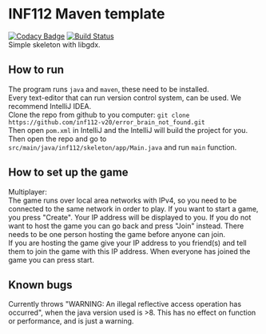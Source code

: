 # INF112 Maven template 

[![Codacy Badge](https://api.codacy.com/project/badge/Grade/2681b622f0f64c85b70112115c4eae89)](https://app.codacy.com/gh/inf112-v20/error_brain_not_found?utm_source=github.com&utm_medium=referral&utm_content=inf112-v20/error_brain_not_found&utm_campaign=Badge_Grade_Settings)
[![Build Status](https://travis-ci.com/inf112-v20/error_brain_not_found.svg?branch=develop)](https://travis-ci.com/inf112-v20/error_brain_not_found)  
Simple skeleton with libgdx. 

## How to run
The program runs `java` and `maven`, these need to be installed.  
Every text-editor that can run version control system, can be used. We recommend IntelliJ IDEA.  
Clone the repo from github to you computer: `git clone https://github.com/inf112-v20/error_brain_not_found.git`  
Then open `pom.xml` in IntelliJ and the IntelliJ will build the project for you.  
Then open the repo and go to `src/main/java/inf112/skeleton/app/Main.java` and run `main` function.

## How to set up the game  
Multiplayer:  
The game runs over local area networks with IPv4, so you need to be connected to the same network in order to play. 
If you want to start a game, you press "Create". Your IP address will be displayed 
 to you. If you do not want to host the game you can go back and press "Join" instead. There needs to be one person 
 hosting the game before anyone can join.  
 If you are hosting the game give your IP address to you friend(s) and tell them to 
 join the game with this IP address. When everyone has joined the game you can press start.


## Known bugs
Currently throws "WARNING: An illegal reflective access operation has occurred", 
when the java version used is >8. This has no effect on function or performance, and is just a warning.